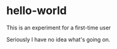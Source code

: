 # hello-world
This is an experiment for a first-time user

Seriously I have no idea what's going on.
